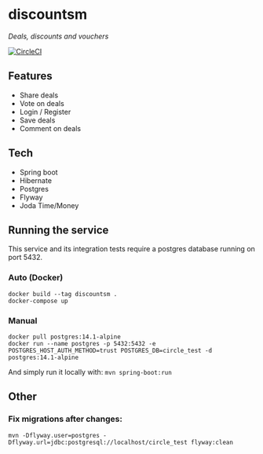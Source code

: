 # discountsm

_Deals, discounts and vouchers_

[![CircleCI](https://circleci.com/gh/pl4za/discountsm.svg?style=shield&circle-token=84d6308b028d53b580577374a553049c3b831af3)](https://app.circleci.com/pipelines/github/pl4za/discountsm)

## Features

- Share deals
- Vote on deals
- Login / Register
- Save deals
- Comment on deals

## Tech

- Spring boot
- Hibernate
- Postgres
- Flyway
- Joda Time/Money

## Running the service

This service and its integration tests require a postgres database running on port 5432.

### Auto (Docker)

```
docker build --tag discountsm .
docker-compose up
```

### Manual

```
docker pull postgres:14.1-alpine 
docker run --name postgres -p 5432:5432 -e POSTGRES_HOST_AUTH_METHOD=trust POSTGRES_DB=circle_test -d postgres:14.1-alpine 
```

And simply run it locally with:
```mvn spring-boot:run```

## Other

### Fix migrations after changes:

```
mvn -Dflyway.user=postgres -Dflyway.url=jdbc:postgresql://localhost/circle_test flyway:clean
```